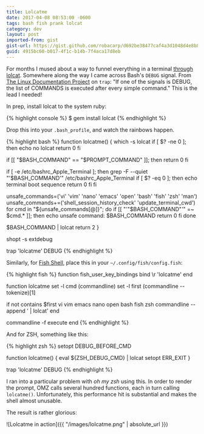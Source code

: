 ```yaml
---
title: Lolcatme
date: 2017-04-08 08:53:00 -0600
tags: bash fish prank lolcat
category: dev
layout: post
imported-from: gist
gist-url: https://gist.github.com/robacarp/d692be38477caf4a3d1048d4e8b8b9ca
guid: 4915bc60-b017-4f1c-b14b-7f4aca17d8eb
---
```


For months I mused about a way to funnel everything in a terminal [through lolcat](https://github.com/busyloop/lolcat). Somewhere along the way I came across Bash's `DEBUG` signal. From [The Linux Documentation Project](http://tldp.org/LDP/Bash-Beginners-Guide/html/sect_12_02.html) on `trap`: "If one of the signals is DEBUG, the list of COMMANDS is executed after every simple command." This is the lead I needed!

In prep, install lolcat to the system ruby:

{% highlight console %}
$ gem install lolcat
{% endhighlight %}

Drop this into your `.bash_profile`, and watch the rainbows happen.

{% highlight bash %}
function lolcatme() {
  which -s lolcat
  if [ $? -ne 0 ]; then
    echo no lolcat
    return 0
  fi

  if [[ "$BASH_COMMAND" == "$PROMPT_COMMAND" ]]; then
    return 0
  fi

  if [ -e /etc/bashrc_Apple_Terminal ]; then
    grep -F --quiet "'$BASH_COMMAND'" /etc/bashrc_Apple_Terminal
    if [ $? -eq 0 ]; then
      echo terminal boot sequence
      return 0
    fi
  fi

  unsafe_commands=('vi' 'vim' 'nano' 'emacs' 'open' 'bash' 'fish' 'zsh' 'man')
  unsafe_commands+=('shell_session_history_check' 'update_terminal_cwd')
  for cmd in "${unsafe_commands[@]}"; do
    if [[ "'"$BASH_COMMAND"'" =~ $cmd.* ]]; then
      echo unsafe command: $BASH_COMMAND
      return 0
    fi
  done

  $BASH_COMMAND | lolcat
  return 2
}

shopt -s extdebug

trap 'lolcatme' DEBUG
{% endhighlight %}


Similarly, for [Fish Shell](https://fishshell.com/), place this in your `~/.config/fish/config.fish`:

{% highlight fish %}
function fish_user_key_bindings
  bind \r 'lolcatme'
end

function lolcatme
  set -l cmd (commandline)
  set -l first (commandline --tokenize)[1]

  if not contains $first vi vim emacs nano open bash fish zsh
    commandline --append ' | lolcat'
  end

  commandline -f execute
end
{% endhighlight %}

And for ZSH, something like this:

{% highlight zsh %}
setopt DEBUG_BEFORE_CMD

function lolcatme() {
  eval ${ZSH_DEBUG_CMD} | lolcat
  setopt ERR_EXIT
}

trap 'lolcatme' DEBUG
{% endhighlight %}

I ran into a particular problem with _oh my zsh_ using this. In order to render the prompt, OMZ calls several hundred functions, each in turn calling `lolcatme()`. Unfortunately, this performance hit is substantial and makes the shell almost unusable.

The result is rather glorious:

![Lolcatme in action]({{ "/images/lolcatme.png" | absolute_url }})
